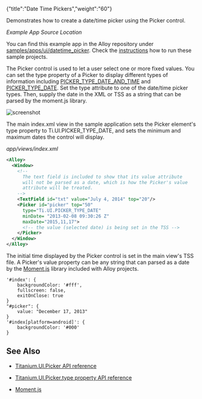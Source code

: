 {"title":"Date Time Pickers","weight":"60"}

Demonstrates how to create a date/time picker using the Picker control.

*Example App Source Location*

You can find this example app in the Alloy repository under [samples/apps/ui/datetime\_picker](https://github.com/appcelerator/alloy/tree/master/samples/apps/ui/datetime_picker). Check the [instructions](/docs/appc/Alloy_Framework/Alloy_Guide/Alloy_Test_Apps/) how to run these sample projects.

The Picker control is used to let a user select one or more fixed values. You can set the type property of a Picker to display different types of information including [PICKER\_TYPE\_DATE\_AND\_TIME](#!/api/Titanium.UI-property-PICKER_TYPE_DATE_AND_TIME) and [PICKER\_TYPE\_DATE](#!/api/Titanium.UI-property-PICKER_TYPE_DATE). Set the type attribute to one of the date/time picker types. Then, supply the date in the XML or TSS as a string that can be parsed by the moment.js library.

![screenshot](/Images/appc/download/attachments/41845745/screenshot.png)

The main index.xml view in the sample application sets the Picker element's type property to Ti.UI.PICKER\_TYPE\_DATE, and sets the minimum and maximum dates the control will display.

*app/views/index.xml*

```xml
<Alloy>
  <Window>
    <!--
      The text field is included to show that its value attribute
      will not be parsed as a date, which is how the Picker's value
      attribute will be treated.
    -->
    <TextField id="txt" value="July 4, 2014" top="20"/>
    <Picker id="picker" top="50"
      type="Ti.UI.PICKER_TYPE_DATE"
      minDate= "2013-02-08 09:30:26 Z"
      maxDate="2015,11,17">
      <!-- the value (selected date) is being set in the TSS -->
    </Picker>
  </Window>
</Alloy>
```

The initial time displayed by the Picker control is set in the main view's TSS file. A Picker's value property can be any string that can parsed as a date by the [Moment.js](http://momentjs.com/docs/) library included with Alloy projects.

```
'#index': {
    backgroundColor: '#fff',
    fullscreen: false,
    exitOnClose: true
}
"#picker": {
    value: "December 17, 2013"
}
'#index[platform=android]': {
    backgroundColor: '#000'
}
```

## See Also

* [Titanium.UI.Picker API reference](#!/api/Titanium.UI.Picker)

* [Titanium.UI.Picker.type property API reference](#!/api/Titanium.UI.Picker-property-type)

* [Moment.js](http://momentjs.com/docs/)
